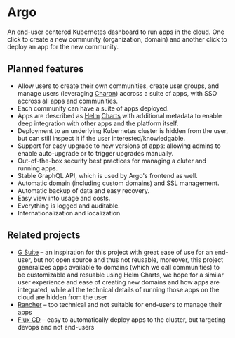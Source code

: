 # Argo

An end-user centered Kubernetes dashboard to run apps in the cloud. One click to create a new community (organization, domain) and another click to deploy an app for the new community.

## Planned features

* Allow users to create their own communities, create user groups, and manage users (leveraging [Charon](https://gitlab.com/charon/charon/)) accross a suite of apps,
  with SSO accross all apps and communities.
* Each community can have a suite of apps deployed.
* Apps are described as [Helm](https://helm.sh/) [Charts](https://helm.sh/docs/topics/charts/) with additional metadata to enable deep integration with other apps and the platform itself.
* Deployment to an underlying Kubernetes cluster is hidden from the user, but can still inspect it if the user interested/knowledgable.
* Support for easy upgrade to new versions of apps: allowing admins to enable auto-upgrade or to trigger upgrades manually.
* Out-of-the-box security best practices for managing a cluter and running apps.
* Stable GraphQL API, which is used by Argo's frontend as well.
* Automatic domain (including custom domains) and SSL management.
* Automatic backup of data and easy recovery.
* Easy view into usage and costs.
* Everything is logged and auditable.
* Internationalization and localization.

## Related projects

* [G Suite](https://en.wikipedia.org/wiki/G_Suite) – an inspiration for this project with great ease of use for an end-user, but not open source and thus not reusable, moreover,
  this project generalizes apps available to domains (which we call communities) to be customizable and resuable using Helm Charts, we hope for a similar user experience and ease
  of creating new domains and how apps are integrated, while all the technical details of running those apps on the cloud are hidden from the user
* [Rancher](https://rancher.com/) – too technical and not suitable for end-users to manage their apps
* [Flux CD](https://fluxcd.io/) – easy to automatically deploy apps to the cluster, but targeting devops and not end-users